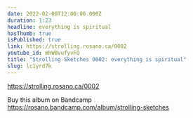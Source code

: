 ```yaml
---
date: 2022-02-08T12:00:00.000Z
duration: 1:23
headline: everything is spiritual
hasThumb: true
isPublished: true
link: https://strolling.rosano.ca/0002
youtube_id: mhWBvufyvFQ
title: "Strolling Sketches 0002: everything is spiritual"
slug: lc1yrd7k
---
```

https://strolling.rosano.ca/0002

Buy this album on Bandcamp https://rosano.bandcamp.com/album/strolling-sketches
